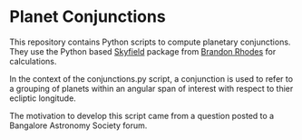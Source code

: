 # Planet Conjunctions

This repository contains Python scripts to compute planetary conjunctions. They use the Python based 
[Skyfield](https://github.com/skyfielders/python-skyfield) package from [Brandon Rhodes](https://github.com/brandon-rhodes)
for calculations. 

In the context of the conjunctions.py script, a conjunction is used to refer to a
grouping of planets within an angular span of interest with respect to thier ecliptic longitude. 

The motivation to develop this script came from a question posted to a Bangalore Astronomy Society forum. 
